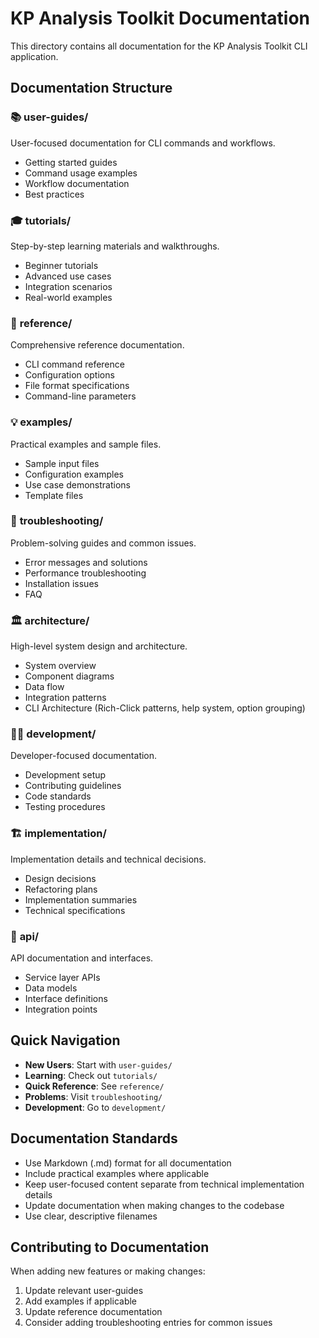 # KP Analysis Toolkit Documentation

This directory contains all documentation for the KP Analysis Toolkit CLI application.

## Documentation Structure

### 📚 **user-guides/**
User-focused documentation for CLI commands and workflows.
- Getting started guides
- Command usage examples
- Workflow documentation
- Best practices

### 🎓 **tutorials/**
Step-by-step learning materials and walkthroughs.
- Beginner tutorials
- Advanced use cases
- Integration scenarios
- Real-world examples

### 📖 **reference/**
Comprehensive reference documentation.
- CLI command reference
- Configuration options
- File format specifications
- Command-line parameters

### 💡 **examples/**
Practical examples and sample files.
- Sample input files
- Configuration examples
- Use case demonstrations
- Template files

### 🔧 **troubleshooting/**
Problem-solving guides and common issues.
- Error messages and solutions
- Performance troubleshooting
- Installation issues
- FAQ

### 🏛️ **architecture/**
High-level system design and architecture.
- System overview
- Component diagrams
- Data flow
- Integration patterns
- CLI Architecture (Rich-Click patterns, help system, option grouping)

### 👨‍💻 **development/**
Developer-focused documentation.
- Development setup
- Contributing guidelines
- Code standards
- Testing procedures

### 🏗️ **implementation/**
Implementation details and technical decisions.
- Design decisions
- Refactoring plans
- Implementation summaries
- Technical specifications

### 🔌 **api/**
API documentation and interfaces.
- Service layer APIs
- Data models
- Interface definitions
- Integration points

## Quick Navigation

- **New Users**: Start with `user-guides/`
- **Learning**: Check out `tutorials/`
- **Quick Reference**: See `reference/`
- **Problems**: Visit `troubleshooting/`
- **Development**: Go to `development/`

## Documentation Standards

- Use Markdown (.md) format for all documentation
- Include practical examples where applicable
- Keep user-focused content separate from technical implementation details
- Update documentation when making changes to the codebase
- Use clear, descriptive filenames

## Contributing to Documentation

When adding new features or making changes:
1. Update relevant user-guides
2. Add examples if applicable
3. Update reference documentation
4. Consider adding troubleshooting entries for common issues
